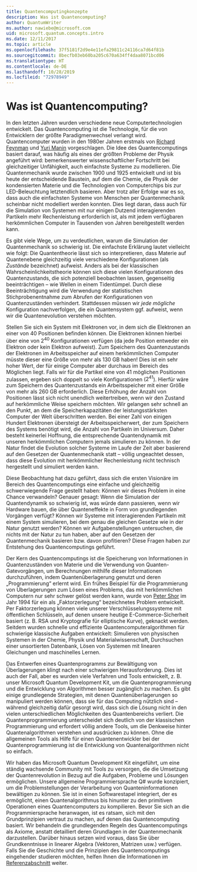 ```yaml
---
title: Quantencomputingkonzepte
description: Was ist Quantencomputing?
author: QuantumWriter
ms.author: nawiebe@microsoft.com
uid: microsoft.quantum.concepts.intro
ms.date: 12/11/2017
ms.topic: article
ms.openlocfilehash: 37f5181f2d9e4e11efa29811c24116ca7d64f81b
ms.sourcegitcommit: 8becfb03eb60ba205c670a634ff4daa8071bcd06
ms.translationtype: HT
ms.contentlocale: de-DE
ms.lasthandoff: 10/28/2019
ms.locfileid: "72978949"
---
```

# <a name="what-is-quantum-computing"></a>Was ist Quantencomputing?

In den letzten Jahren wurden verschiedene neue Computertechnologien entwickelt. Das Quantencomputing ist die Technologie, für die von Entwicklern der größte Paradigmenwechsel verlangt wird.  Quantencomputer wurden in den 1980er Jahren erstmals von [Richard Feynman](https://en.wikipedia.org/wiki/Richard_Feynman) und [Yuri Manin](https://en.wikipedia.org/wiki/Yuri_Manin) vorgeschlagen.  Die Idee des Quantencomputings basiert darauf, was häufig als eines der größten Probleme der Physik angeführt wird: bemerkenswerter wissenschaftlicher Fortschritt bei gleichzeitiger Unfähigkeit, auch einfachste Systeme zu modellieren. Die Quantenmechanik wurde zwischen 1900 und 1925 entwickelt und ist bis heute der entscheidende Baustein, auf dem die Chemie, die Physik der kondensierten Materie und die Technologien von Computerchips bis zur LED-Beleuchtung letztendlich basieren.  Aber trotz aller Erfolge war es so, dass auch die einfachsten Systeme von Menschen per Quantenmechanik scheinbar nicht modelliert werden konnten.  Dies liegt daran, dass auch für die Simulation von Systemen mit nur einigen Dutzend interagierenden Partikeln mehr Rechenleistung erforderlich ist, als mit jedem verfügbaren herkömmlichen Computer in Tausenden von Jahren bereitgestellt werden kann.

Es gibt viele Wege, um zu verdeutlichen, warum die Simulation der Quantenmechanik so schwierig ist.  Die einfachste Erklärung lautet vielleicht wie folgt: Die Quantentheorie lässt sich so interpretieren, dass Materie auf Quantenebene gleichzeitig viele verschiedene Konfigurationen (als *Zustände* bezeichnet) aufweist.  Anders als bei der klassischen Wahrscheinlichkeitstheorie können sich diese vielen Konfigurationen des Quantenzustands, die sich potenziell beobachten lassen, gegenseitig beeinträchtigen – wie Wellen in einem Tidentümpel.  Durch diese Beeinträchtigung wird die Verwendung der statistischen Stichprobenentnahme zum Abrufen der Konfigurationen von Quantenzuständen verhindert.  Stattdessen müssen wir *jede mögliche* Konfiguration nachverfolgen, die ein Quantensystem ggf. aufweist, wenn wir die Quantenevolution verstehen möchten.  

Stellen Sie sich ein System mit Elektronen vor, in dem sich die Elektronen an einer von $40$ Positionen befinden können.  Die Elektronen können hierbei über eine von $2^{40}$ Konfigurationen verfügen (da jede Position entweder ein Elektron oder kein Elektron aufweist). Zum Speichern des Quantenzustands der Elektronen im Arbeitsspeicher auf einem herkömmlichen Computer müsste dieser eine Größe von mehr als $130$ GB haben!  Dies ist ein sehr hoher Wert, der für einige Computer aber durchaus im Bereich des Möglichen liegt.  Falls wir für die Partikel eine von $41$ möglichen Positionen zulassen, ergeben sich doppelt so viele Konfigurationen ($2^{41}$). Hierfür wäre zum Speichern des Quantenzustands ein Arbeitsspeicher mit einer Größe von mehr als $260$ GB erforderlich. Diese Erhöhung der Anzahl von Positionen lässt sich nicht unendlich weitertreiben, wenn wir den Zustand auf herkömmliche Weise speichern möchten. Wir gelangen sehr schnell an den Punkt, an dem die Speicherkapazitäten der leistungsstärksten Computer der Welt überschritten werden.  Bei einer Zahl von einigen Hundert Elektronen übersteigt der Arbeitsspeicherwert, der zum Speichern des Systems benötigt wird, die Anzahl von Partikeln im Universum. Daher besteht keinerlei Hoffnung, die entsprechende Quantendynamik mit unseren herkömmlichen Computern jemals simulieren zu können. In der Natur findet die Evolution solcher Systeme im Laufe der Zeit aber basierend auf den Gesetzen der Quantenmechanik statt – völlig ungeachtet dessen, dass diese Evolution mit herkömmlicher Rechenleistung nicht technisch hergestellt und simuliert werden kann.

Diese Beobachtung hat dazu geführt, dass sich die ersten Visionäre im Bereich des Quantencomputings eine einfache und gleichzeitig schwerwiegende Frage gestellt haben: Können wir dieses Problem in eine Chance verwandeln?  Genauer gesagt: Wenn die Simulation der Quantendynamik so schwierig ist, was würde dann passieren, wenn wir Hardware bauen, die über Quanteneffekte in Form von grundlegenden Vorgängen verfügt?  Können wir Systeme mit interagierenden Partikeln mit einem System simulieren, bei dem genau die gleichen Gesetze wie in der Natur genutzt werden? Können wir Aufgabenstellungen untersuchen, die nichts mit der Natur zu tun haben, aber auf den Gesetzen der Quantenmechanik basieren bzw. davon profitieren?  Diese Fragen haben zur Entstehung des Quantencomputings geführt.

Der Kern des Quantencomputings ist die Speicherung von Informationen in Quantenzuständen von Materie und die Verwendung von Quanten-Gatevorgängen, um Berechnungen mithilfe dieser Informationen durchzuführen, indem Quantenüberlagerung genutzt und deren „Programmierung“ erlernt wird.  Ein frühes Beispiel für die Programmierung von Überlagerungen zum Lösen eines Problems, das mit herkömmlichen Computern nur sehr schwer gelöst werden kann, wurde von [Peter Shor](https://en.wikipedia.org/wiki/Peter_Shor) im Jahr 1994 für ein als „Faktorzerlegung“ bezeichnetes Problem entwickelt.  Per Faktorzerlegung können viele unserer Verschlüsselungssysteme mit öffentlichen Schlüsseln, auf denen unsere heutige E-Commerce-Sicherheit basiert (z. B. RSA und Kryptografie für elliptische Kurve), geknackt werden.  Seitdem wurden schnelle und effiziente Quantencomputeralgorithmen für schwierige klassische Aufgaben entwickelt: Simulieren von physischen Systemen in der Chemie, Physik und Materialwissenschaft, Durchsuchen einer unsortierten Datenbank, Lösen von Systemen mit linearen Gleichungen und maschinelles Lernen.

Das Entwerfen eines Quantenprogramms zur Bewältigung von Überlagerungen klingt nach einer schwierigen Herausforderung. Dies ist auch der Fall, aber es wurden viele Verfahren und Tools entwickelt, z. B. unser Microsoft Quantum Development Kit, um die Quantenprogrammierung und die Entwicklung von Algorithmen besser zugänglich zu machen. Es gibt einige grundlegende Strategien, mit denen Quantenüberlagerungen so manipuliert werden können, dass sie für das Computing nützlich sind – während gleichzeitig dafür gesorgt wird, dass sich die Lösung nicht in den vielen unterschiedlichen Möglichkeiten des Quantenbereichs verliert. Die Quantenprogrammierung unterscheidet sich deutlich von der klassischen Programmierung und erfordert völlig andere Tools, um die Denkweise hinter Quantenalgorithmen verstehen und ausdrücken zu können. Ohne die allgemeinen Tools als Hilfe für einen Quantenentwickler bei der Quantenprogrammierung ist die Entwicklung von Quantenalgorithmen nicht so einfach.

Wir haben das Microsoft Quantum Development Kit eingeführt, um eine ständig wachsende Community mit Tools zu versorgen, die die Umsetzung der Quantenrevolution in Bezug auf die Aufgaben, Probleme und Lösungen ermöglichen. Unsere allgemeine Programmiersprache Q# wurde konzipiert, um die Problemstellungen der Verarbeitung von Quanteninformationen bewältigen zu können. Sie ist in einen Softwarestapel integriert, der es ermöglicht, einen Quantenalgorithmus bis hinunter zu den primitiven Operationen eines Quantencomputers zu kompilieren.  Bevor Sie sich an die Programmiersprache heranwagen, ist es ratsam, sich mit den Grundprinzipien vertraut zu machen, auf denen das Quantencomputing basiert. Wir behandeln die grundlegenden Regeln des Quantencomputings als Axiome, anstatt detailliert deren Grundlagen in der Quantenmechanik darzustellen. Darüber hinaus setzen wird voraus, dass Sie über Grundkenntnisse in linearer Algebra (Vektoren, Matrizen usw.) verfügen. Falls Sie die Geschichte und die Prinzipien des Quantencomputings eingehender studieren möchten, helfen Ihnen die Informationen im [Referenzabschnitt](xref:microsoft.quantum.more-information) weiter.
